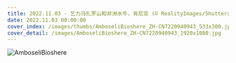 ```yaml
---
title: 2022.11.03 - 乞力马扎罗山和非洲水牛，肯尼亚 (© RealityImages/Shutterstock)
date: 2022.11.03 00:00:00
cover_index: /images/thumbs/AmboseliBioshere_ZH-CN7220940943_533x300.jpg
cover_detail: /images/AmboseliBioshere_ZH-CN7220940943_1920x1080.jpg
---
```


![AmboseliBioshere](/images/AmboseliBioshere_ZH-CN7220940943_1920x1080.jpg)
